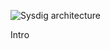 ![Sysdig architecture](https://github.com//sysdig-scenarios/raw/master/sysdig-container-visibility/assets/sysdig_diagram.png)

Intro
